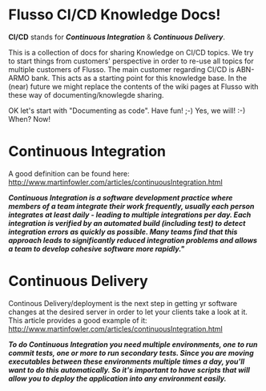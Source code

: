 # Flusso CI/CD Knowledge Docs!
**CI/CD** stands for ***Continuous Integration*** & ***Continuous Delivery***.

This is a collection of docs for sharing Knowledge on CI/CD topics. We try to start things from customers' perspective in order to re-use all topics for multiple customers of Flusso. The main customer regarding CI/CD is ABN-ARMO bank. This acts as a starting point for this knowledge base. In the (near) future we might replace the contents of the wiki pages at Flusso with these way of documenting/knowlegde sharing.

OK let's start with "Documenting as code". Have fun! ;-)
Yes, we will! :-)
When? Now!

# Continuous Integration
A good definition can be found here: http://www.martinfowler.com/articles/continuousIntegration.html

***Continuous Integration is a software development practice where members of a team integrate their work frequently, usually each person integrates at least daily - leading to multiple integrations per day. Each integration is verified by an automated build (including test) to detect integration errors as quickly as possible. Many teams find that this approach leads to significantly reduced integration problems and allows a team to develop cohesive software more rapidly."***

# Continuous Delivery
Continous Delivery/deployment is the next step in getting yr software changes at the desired server in order to let your clients take a look at it.
This article provides a good example of it: http://www.martinfowler.com/articles/continuousIntegration.html

***To do Continuous Integration you need multiple environments, one to run commit tests, one or more to run secondary tests. Since you are moving executables between these environments multiple times a day, you'll want to do this automatically. So it's important to have scripts that will allow you to deploy the application into any environment easily.***

